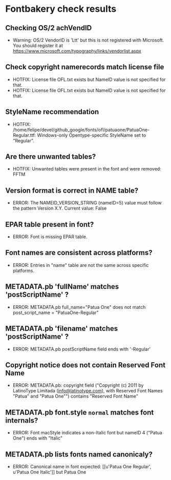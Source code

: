 # Fontbakery check results
## Checking OS/2 achVendID
* Warning: OS/2 VendorID is 'Ltt ' but this is not registered with Microsoft. You should register it at https://www.microsoft.com/typography/links/vendorlist.aspx

## Check copyright namerecords match license file
* HOTFIX: License file OFL.txt exists but NameID value is not specified for that.
* HOTFIX: License file OFL.txt exists but NameID value is not specified for that.

## StyleName recommendation
* HOTFIX: /home/felipe/devel/github_google/fonts/ofl/patuaone/PatuaOne-Regular.ttf: Windows-only Opentype-specific StyleName set to "Regular".

## Are there unwanted tables?
* HOTFIX: Unwanted tables were present in the font and were removed: FFTM

## Version format is correct in NAME table?
* ERROR: The NAMEID_VERSION_STRING (nameID=5) value must follow the pattern Version X.Y. Current value: False

## EPAR table present in font?
* ERROR: Font is missing EPAR table.

## Font names are consistent across platforms?
* ERROR: Entries in "name" table are not the same across specific platforms.

## METADATA.pb 'fullName' matches 'postScriptName' ?
* ERROR: METADATA.pb full_name="Patua One" does not match post_script_name = "PatuaOne-Regular"

## METADATA.pb 'filename' matches 'postScriptName' ?
* ERROR: METADATA.pb postScriptName field ends with '-Regular'

## Copyright notice does not contain Reserved Font Name
* ERROR: METADATA.pb: copyright field ("Copyright (c) 2011 by LatinoType Limitada (info@latinotype.com), with Reserved Font Names "Patua" and "Patua One"") contains "Reserved Font Name"

## METADATA.pb font.style `normal` matches font internals?
* ERROR: Font macStyle indicates a non-Italic font but nameID 4 ("Patua One") ends with "Italic"

## METADATA.pb lists fonts named canonicaly?
* ERROR: Canonical name in font expected: [[u'Patua One Regular', u'Patua One Italic']] but Patua One


